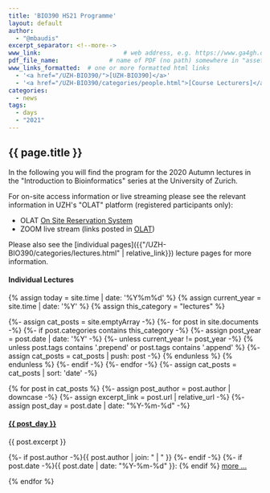 ```yaml
---
title: 'BIO390 HS21 Programme'
layout: default
author:
  - "@mbaudis"
excerpt_separator: <!--more-->
www_link: 						# web address, e.g. https://www.ga4gh.org; auto-linked
pdf_file_name: 				# name of PDF (no path) somewhere in "assets"; auto-linked
www_links_formatted:  # one or more formatted html links
  - '<a href="/UZH-BIO390/">[UZH-BIO390]</a>'
  - '<a href="/UZH-BIO390/categories/people.html">[Course Lecturers]</a>'
categories:
  - news
tags:
  - days
  - "2021"
---
```


## {{ page.title }}

In the following you will find the program for
the 2020 Autumn lectures in the "Introduction to Bioinformatics"  series at the
University of Zurich.

For on-site access information or live streaming please see the relevant information
in UZH's "OLAT" platform (registered participants only):

* OLAT [On Site Reservation System](https://lms.uzh.ch/auth/RepositoryEntry/16814276758/CourseNode/102334338362995)
* ZOOM live stream (links posted in [OLAT](https://lms.uzh.ch/auth/RepositoryEntry/16814276758/CourseNode/85421310414617))


<!--more-->

Please also see the [individual pages]({{"/UZH-BIO390/categories/lectures.html" | relative_link}}) lecture pages for more information.

#### Individual Lectures

{% assign today = site.time | date: '%Y%m%d' %}
{% assign current_year = site.time | date: '%Y' %}
{% assign this_category = "lectures" %}

{%- assign cat_posts = site.emptyArray -%}
{%- for post in site.documents -%}
  {%- if post.categories contains this_category -%}
    {%- assign post_year = post.date | date: '%Y' -%}
    {%- unless current_year != post_year -%}
      {% unless post.tags contains '.prepend' or post.tags contains '.append' %}
        {%- assign cat_posts = cat_posts | push: post -%}
      {% endunless %}
    {% endunless %}
  {%- endif -%}
{%- endfor -%}
{%- assign cat_posts = cat_posts | sort: 'date' -%}

{% for post in cat_posts %}
  {%- assign post_author = post.author | downcase -%}
  {%- assign excerpt_link = post.url | relative_url -%}
  {%- assign post_day = post.date | date: "%Y-%m-%d" -%}

<div class="excerpt">
  <h4><a href="{{ excerpt_link }}">{{ post_day }}</a></h4>

{{ post.excerpt }}

  <p class="footnote">
{%- if post.author -%}{{ post.author | join: " | " }}&nbsp;{%- endif -%}
{%- if post.date -%}{{ post.date | date: "%Y-%m-%d" }}: {% endif %}
<a href="{{ excerpt_link }}">more ...</a>
  </p>
</div>
{% endfor %}
